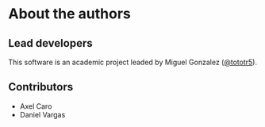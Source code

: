 About the authors
==================

Lead developers
---------------
This software is an academic project leaded by Miguel Gonzalez ([@tototr5](https://x.com/tototr5)).

Contributors
------------
* Axel Caro
* Daniel Vargas
